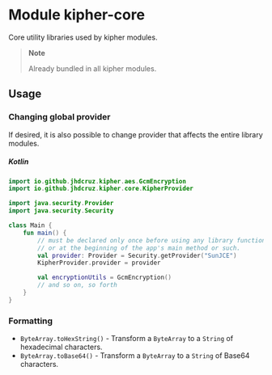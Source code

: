 # Module kipher-core

Core utility libraries used by kipher modules.

> **Note**
>
> Already bundled in all kipher modules.

## Usage

### Changing global provider

If desired, it is also possible to change provider that affects the entire library
modules.

##### Kotlin

```kotlin
import io.github.jhdcruz.kipher.aes.GcmEncryption
import io.github.jhdcruz.kipher.core.KipherProvider

import java.security.Provider
import java.security.Security

class Main {
    fun main() {
        // must be declared only once before using any library functions
        // or at the beginning of the app's main method or such.
        val provider: Provider = Security.getProvider("SunJCE")
        KipherProvider.provider = provider

        val encryptionUtils = GcmEncryption()
        // and so on, so forth
    }
}
```

### Formatting

- `ByteArray.toHexString()` - Transform a `ByteArray` to a `String` of hexadecimal characters.
- `ByteArray.toBase64()` - Transform a `ByteArray` to a `String` of Base64 characters.
